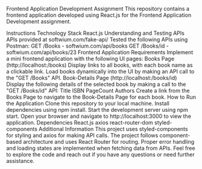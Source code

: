 Frontend Application Development Assignment
This repository contains a frontend application developed using React.js for the Frontend Application Development assignment.

Instructions
Technology Stack
React.js
Understanding and Testing APIs
APIs provided at softwium.com/fake-api/
Tested the following APIs using Postman:
GET /Books - softwium.com/api/books
GET /Books/id - softwium.com/api/books/23
Frontend Application Requirements
Implement a mini frontend application with the following UI pages:
Books Page (http://localhost:<port>/books)
Display links to all books, with each book name as a clickable link.
Load books dynamically into the UI by making an API call to the "GET /Books" API.
Book-Details Page (http://localhost:<port>/books/id)
Display the following details of the selected book by making a call to the "GET /Books/id" API:
Title
ISBN
PageCount
Authors
Create a link from the Books Page to navigate to the Book-Details Page for each book.
How to Run the Application
Clone this repository to your local machine.
Install dependencies using npm install.
Start the development server using npm start.
Open your browser and navigate to http://localhost:3000 to view the application.
Dependencies
React.js
axios
react-router-dom
styled-components
Additional Information
This project uses styled-components for styling and axios for making API calls.
The project follows component-based architecture and uses React Router for routing.
Proper error handling and loading states are implemented when fetching data from APIs.
Feel free to explore the code and reach out if you have any questions or need further assistance.







